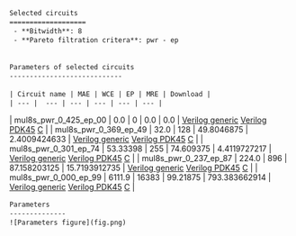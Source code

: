 
    Selected circuits
    ===================
     - **Bitwidth**: 8
     - **Pareto filtration critera**: pwr - ep
    
    
    Parameters of selected circuits
    ----------------------------
    
    | Circuit name | MAE | WCE | EP | MRE | Download |
    | --- |  --- | --- | --- | --- | --- | 
| mul8s_pwr_0_425_ep_00 | 0.0 | 0 | 0.0 | 0.0 |  [Verilog generic](mul8s_pwr_0_425_ep_00_gen.v) [Verilog PDK45](mul8s_pwr_0_425_ep_00_pdk45.v)  [C](mul8s_pwr_0_425_ep_00.c) |
| mul8s_pwr_0_369_ep_49 | 32.0 | 128 | 49.8046875 | 2.4009424633 |  [Verilog generic](mul8s_pwr_0_369_ep_49_gen.v) [Verilog PDK45](mul8s_pwr_0_369_ep_49_pdk45.v)  [C](mul8s_pwr_0_369_ep_49.c) |
| mul8s_pwr_0_301_ep_74 | 53.33398 | 255 | 74.609375 | 4.4119727217 |  [Verilog generic](mul8s_pwr_0_301_ep_74_gen.v) [Verilog PDK45](mul8s_pwr_0_301_ep_74_pdk45.v)  [C](mul8s_pwr_0_301_ep_74.c) |
| mul8s_pwr_0_237_ep_87 | 224.0 | 896 | 87.158203125 | 15.7193912735 |  [Verilog generic](mul8s_pwr_0_237_ep_87_gen.v) [Verilog PDK45](mul8s_pwr_0_237_ep_87_pdk45.v)  [C](mul8s_pwr_0_237_ep_87.c) |
| mul8s_pwr_0_000_ep_99 | 6111.9 | 16383 | 99.21875 | 793.383662914 |  [Verilog generic](mul8s_pwr_0_000_ep_99_gen.v) [Verilog PDK45](mul8s_pwr_0_000_ep_99_pdk45.v)  [C](mul8s_pwr_0_000_ep_99.c) |
    
    Parameters
    --------------
    ![Parameters figure](fig.png)
             